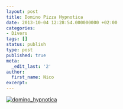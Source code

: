 ```yaml
---
layout: post
title: Domino Pizza Hypnotica
date: 2013-10-04 12:28:54.000000000 +02:00
categories:
- Divers
tags: []
status: publish
type: post
published: true
meta:
  _edit_last: '2'
author:
  first_name: Nico
excerpt:
---
```

<p><a href="http://hypnodingues.org/wp-content/uploads/2013/10/domino_hypnotica.jpeg"><img class="aligncenter size-thumbnail wp-image-3075" alt="domino_hypnotica" src="{{ site.url }}/assets/domino_hypnotica.jpeg" /></a></p>
<p>&nbsp;</p>
<p>&nbsp;</p>
